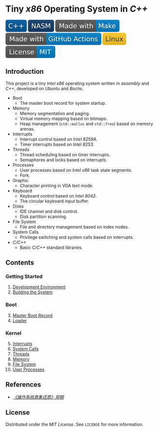 # Tiny *x86* Operating System in *C++*

![C++](docs/badges/C++.svg)
![NASM](docs/badges/NASM.svg)
![Make](docs/badges/Made-with-Make.svg)
![GitHub Actions](docs/badges/Made-with-GitHub-Actions.svg)
![Linux](docs/badges/Linux.svg)
![License](docs/badges/License-MIT.svg)

## Introduction

This project is a tiny *Intel x86* operating system written in *assembly* and *C++*, developed on *Ubuntu* and *Bochs*.

- Boot
  - The master boot record for system startup.
- Memory
  - Memory segmentation and paging.
  - Virtual memory mapping based on bitmaps.
  - Heap management (`std::malloc` and `std::free`) based on memory arenas.
- Interrupts
  - Interrupt control based on *Intel 8259A*.
  - Timer interrupts based on *Intel 8253*.
- Threads
  - Thread scheduling based on timer interrupts.
  - Semaphores and locks based on interrupts.
- Processes
  - User processes based on *Intel x86* task state segments.
  - Fork.
- Graphic
  - Character printing in VGA text mode.
- Keyboard
  - Keyboard control based on *Intel 8042*.
  - The circular keyboard input buffer.
- Disks
  - IDE channel and disk control.
  - Disk partition scanning.
- File System
  - File and directory management based on index nodes.
- System Calls
  - Privilege switching and system calls based on interrupts.
- *C/C++*
  - Basic *C/C++* standard libraries.

## Contents

### Getting Started

1. [Development Environment](https://github.com/Zhuagenborn/Tiny-x86-OS/blob/main/docs/Getting%20Started/Development%20Environment.md)
2. [Building the System](https://github.com/Zhuagenborn/Tiny-x86-OS/blob/main/docs/Getting%20Started/Building%20the%20System.md)

### Boot

3. [Master Boot Record](https://github.com/Zhuagenborn/Tiny-x86-OS/blob/main/docs/Boot/Master%20Boot%20Record.md)
4. [Loader](https://github.com/Zhuagenborn/Tiny-x86-OS/blob/main/docs/Boot/Loader.md)

### Kernel

5. [Interrupts](https://github.com/Zhuagenborn/Tiny-x86-OS/blob/main/docs/Kernel/Interrupts.md)
6. [System Calls](https://github.com/Zhuagenborn/Tiny-x86-OS/blob/main/docs/Kernel/System%20Calls.md)
7. [Threads](https://github.com/Zhuagenborn/Tiny-x86-OS/blob/main/docs/Kernel/Threads.md)
8. [Memory](https://github.com/Zhuagenborn/Tiny-x86-OS/blob/main/docs/Kernel/Memory.md)
9. [File System](https://github.com/Zhuagenborn/Tiny-x86-OS/blob/main/docs/Kernel/File%20System.md)
10. [User Processes](https://github.com/Zhuagenborn/Tiny-x86-OS/blob/main/docs/Kernel/User%20Processes.md)

## References

- [*《操作系统真象还原》郑钢*](https://github.com/yifengyou/os-elephant)

## License

Distributed under the *MIT License*. See `LICENSE` for more information.